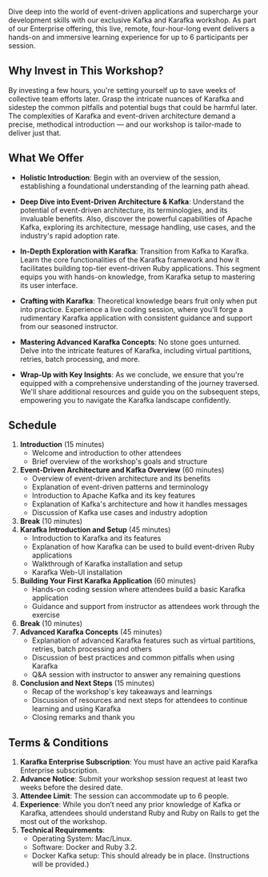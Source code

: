 Dive deep into the world of event-driven applications and supercharge your development skills with our exclusive Kafka and Karafka workshop. As part of our Enterprise offering, this live, remote, four-hour-long event delivers a hands-on and immersive learning experience for up to 6 participants per session.

## Why Invest in This Workshop?

By investing a few hours, you're setting yourself up to save weeks of collective team efforts later. Grasp the intricate nuances of Karafka and sidestep the common pitfalls and potential bugs that could be harmful later. The complexities of Karafka and event-driven architecture demand a precise, methodical introduction — and our workshop is tailor-made to deliver just that.

## What We Offer

- **Holistic Introduction**: Begin with an overview of the session, establishing a foundational understanding of the learning path ahead.

- **Deep Dive into Event-Driven Architecture & Kafka**: Understand the potential of event-driven architecture, its terminologies, and its invaluable benefits. Also, discover the powerful capabilities of Apache Kafka, exploring its architecture, message handling, use cases, and the industry's rapid adoption rate.

- **In-Depth Exploration with Karafka**: Transition from Kafka to Karafka. Learn the core functionalities of the Karafka framework and how it facilitates building top-tier event-driven Ruby applications. This segment equips you with hands-on knowledge, from Karafka setup to mastering its user interface.

- **Crafting with Karafka**: Theoretical knowledge bears fruit only when put into practice. Experience a live coding session, where you'll forge a rudimentary Karafka application with consistent guidance and support from our seasoned instructor.

- **Mastering Advanced Karafka Concepts**: No stone goes unturned. Delve into the intricate features of Karafka, including virtual partitions, retries, batch processing, and more.

- **Wrap-Up with Key Insights**: As we conclude, we ensure that you're equipped with a comprehensive understanding of the journey traversed. We'll share additional resources and guide you on the subsequent steps, empowering you to navigate the Karafka landscape confidently.

## Schedule

1. **Introduction** (15 minutes)
    - Welcome and introduction to other attendees
    - Brief overview of the workshop's goals and structure
2. **Event-Driven Architecture and Kafka Overview** (60 minutes)
    - Overview of event-driven architecture and its benefits
    - Explanation of event-driven patterns and terminology
    - Introduction to Apache Kafka and its key features
    - Explanation of Kafka's architecture and how it handles messages
    - Discussion of Kafka use cases and industry adoption
3. **Break** (10 minutes)
4. **Karafka Introduction and Setup** (45 minutes)
    - Introduction to Karafka and its features
    - Explanation of how Karafka can be used to build event-driven Ruby applications
    - Walkthrough of Karafka installation and setup
    - Karafka Web-UI installation
5. **Building Your First Karafka Application** (60 minutes)
    - Hands-on coding session where attendees build a basic Karafka application
    - Guidance and support from instructor as attendees work through the exercise
6. **Break** (10 minutes)
7. **Advanced Karafka Concepts** (45 minutes)
    - Explanation of advanced Karafka features such as virtual partitions, retries, batch processing and others
    - Discussion of best practices and common pitfalls when using Karafka
    - Q&A session with instructor to answer any remaining questions
8. **Conclusion and Next Steps** (15 minutes)
    - Recap of the workshop's key takeaways and learnings
    - Discussion of resources and next steps for attendees to continue learning and using Karafka
    - Closing remarks and thank you

## Terms & Conditions

1. **Karafka Enterprise Subscription**: You must have an active paid Karafka Enterprise subscription.
2. **Advance Notice**: Submit your workshop session request at least two weeks before the desired date.
3. **Attendee Limit**: The session can accommodate up to 6 people.
4. **Experience**: While you don’t need any prior knowledge of Kafka or Karafka, attendees should understand Ruby and Ruby on Rails to get the most out of the workshop.
5. **Technical Requirements**:
    - Operating System: Mac/Linux.
    - Software: Docker and Ruby 3.2.
    - Docker Kafka setup: This should already be in place. (Instructions will be provided.)
